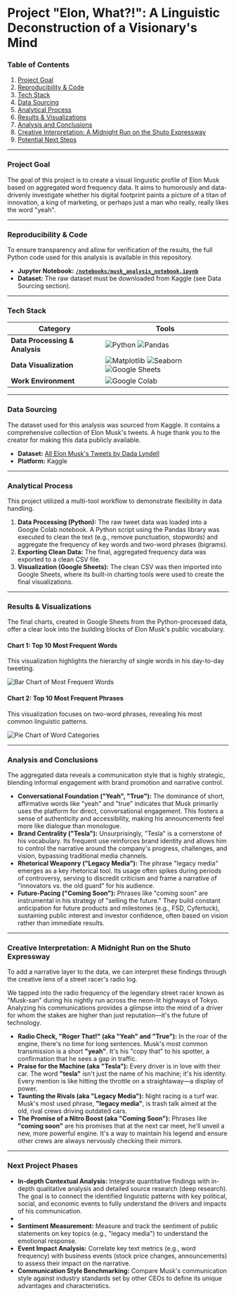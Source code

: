 # Project "Elon, What?!": A Linguistic Deconstruction of a Visionary's Mind

### Table of Contents
1.  [Project Goal](#project-goal)
2.  [Reproducibility & Code](#reproducibility--code)
3.  [Tech Stack](#tech-stack)
4.  [Data Sourcing](#data-sourcing)
5.  [Analytical Process](#analytical-process)
6.  [Results & Visualizations](#results--visualizations)
7.  [Analysis and Conclusions](#analysis-and-conclusions)
8.  [Creative Interpretation: A Midnight Run on the Shuto Expressway](#creative-interpretation-a-midnight-run-on-the-shuto-expressway)
9.  [Potential Next Steps](#potential-next-steps)

---

### Project Goal
The goal of this project is to create a visual linguistic profile of Elon Musk based on aggregated word frequency data. It aims to humorously and data-drivenly investigate whether his digital footprint paints a picture of a titan of innovation, a king of marketing, or perhaps just a man who really, really likes the word "yeah".

---

### Reproducibility & Code
To ensure transparency and allow for verification of the results, the full Python code used for this analysis is available in this repository.

* **Jupyter Notebook:** **[`/notebooks/musk_analysis_notebook.ipynb`](/notebooks/musk_analysis_notebook.ipynb)**
* **Dataset:** The raw dataset must be downloaded from Kaggle (see Data Sourcing section).

---

### Tech Stack
| Category | Tools |
|---|---|
| **Data Processing & Analysis** | <img src="https://img.shields.io/badge/Python-3776AB?style=for-the-badge&logo=python&logoColor=white" alt="Python"/> <img src="https://img.shields.io/badge/Pandas-150458?style=for-the-badge&logo=pandas&logoColor=white" alt="Pandas"/> |
| **Data Visualization** | <img src="https://img.shields.io/badge/Matplotlib-E37400?style=for-the-badge&logo=matplotlib&logoColor=white" alt="Matplotlib"/> <img src="https://img.shields.io/badge/Seaborn-025E8C?style=for-the-badge&logo=seaborn&logoColor=white" alt="Seaborn"/> <img src="https://img.shields.io/badge/Google%20Sheets-34A853?style=for-the-badge&logo=googlesheets&logoColor=white" alt="Google Sheets"/> |
| **Work Environment** | <img src="https://img.shields.io/badge/Google%20Colab-F9AB00?style=for-the-badge&logo=googlecolab&logoColor=black" alt="Google Colab"/> |

---

### Data Sourcing
The dataset used for this analysis was sourced from Kaggle. It contains a comprehensive collection of Elon Musk's tweets. A huge thank you to the creator for making this data publicly available.

* **Dataset:** [All Elon Musk's Tweets by Dada Lyndell](https://www.kaggle.com/datasets/dadalyndell/elon-musk-tweets-2010-to-2025-march)
* **Platform:** Kaggle

---

### Analytical Process
This project utilized a multi-tool workflow to demonstrate flexibility in data handling.
1.  **Data Processing (Python):** The raw tweet data was loaded into a Google Colab notebook. A Python script using the Pandas library was executed to clean the text (e.g., remove punctuation, stopwords) and aggregate the frequency of key words and two-word phrases (bigrams).
2.  **Exporting Clean Data:** The final, aggregated frequency data was exported to a clean CSV file.
3.  **Visualization (Google Sheets):** The clean CSV was then imported into Google Sheets, where its built-in charting tools were used to create the final visualizations.

---

### Results & Visualizations
The final charts, created in Google Sheets from the Python-processed data, offer a clear look into the building blocks of Elon Musk's public vocabulary.

#### Chart 1: Top 10 Most Frequent Words
This visualization highlights the hierarchy of single words in his day-to-day tweeting.

![Bar Chart of Most Frequent Words](https://raw.githubusercontent.com/MagdalenaRomaniecka/Musk-Communication-Analysis/main/data/images/Frequency%20a%20Token.png)

#### Chart 2: Top 10 Most Frequent Phrases
This visualization focuses on two-word phrases, revealing his most common linguistic patterns.

![Pie Chart of Word Categories](https://raw.githubusercontent.com/MagdalenaRomaniecka/Musk-Communication-Analysis/main/data/images/Frequency%20a%20Token%202.png)

---

### Analysis and Conclusions
The aggregated data reveals a communication style that is highly strategic, blending informal engagement with brand promotion and narrative control.

* **Conversational Foundation ("Yeah", "True"):** The dominance of short, affirmative words like "yeah" and "true" indicates that Musk primarily uses the platform for direct, conversational engagement. This fosters a sense of authenticity and accessibility, making his announcements feel more like dialogue than monologue.
* **Brand Centrality ("Tesla"):** Unsurprisingly, "Tesla" is a cornerstone of his vocabulary. Its frequent use reinforces brand identity and allows him to control the narrative around the company's progress, challenges, and vision, bypassing traditional media channels.
* **Rhetorical Weaponry ("Legacy Media"):** The phrase "legacy media" emerges as a key rhetorical tool. Its usage often spikes during periods of controversy, serving to discredit criticism and frame a narrative of "innovators vs. the old guard" for his audience.
* **Future-Pacing ("Coming Soon"):** Phrases like "coming soon" are instrumental in his strategy of "selling the future." They build constant anticipation for future products and milestones (e.g., FSD, Cyfertuck), sustaining public interest and investor confidence, often based on vision rather than immediate results.

---

### Creative Interpretation: A Midnight Run on the Shuto Expressway
To add a narrative layer to the data, we can interpret these findings through the creative lens of a street racer's radio log.

We tapped into the radio frequency of the legendary street racer known as "Musk-san" during his nightly run across the neon-lit highways of Tokyo. Analyzing his communications provides a glimpse into the mind of a driver for whom the stakes are higher than just reputation—it's the future of technology.

* **Radio Check, "Roger That!" (aka "Yeah" and "True"):** In the roar of the engine, there's no time for long sentences. Musk's most common transmission is a short **"yeah"**. It's his "copy that" to his spotter, a confirmation that he sees a gap in traffic.
* **Praise for the Machine (aka "Tesla"):** Every driver is in love with their car. The word **"tesla"** isn't just the name of his machine; it's his identity. Every mention is like hitting the throttle on a straightaway—a display of power.
* **Taunting the Rivals (aka "Legacy Media"):** Night racing is a turf war. Musk's most used phrase, **"legacy media"**, is trash talk aimed at the old, rival crews driving outdated cars.
* **The Promise of a Nitro Boost (aka "Coming Soon"):** Phrases like **"coming soon"** are his promises that at the next car meet, he'll unveil a new, more powerful engine. It's a way to maintain his legend and ensure other crews are always nervously checking their mirrors.

---
### Next Project Phases
* **In-depth Contextual Analysis:** Integrate quantitative findings with in-depth qualitative analysis and detailed source research (deep research). The goal is to connect the identified linguistic patterns with key political, social, and economic events to fully understand the drivers and impacts of his communication.
* 
* **Sentiment Measurement:** Measure and track the sentiment of public statements on key topics (e.g., "legacy media") to understand the emotional response.
* **Event Impact Analysis:** Correlate key text metrics (e.g., word frequency) with business events (stock price changes, announcements) to assess their impact on the narrative.
* **Communication Style Benchmarking:** Compare Musk's communication style against industry standards set by other CEOs to define its unique advantages and characteristics.
